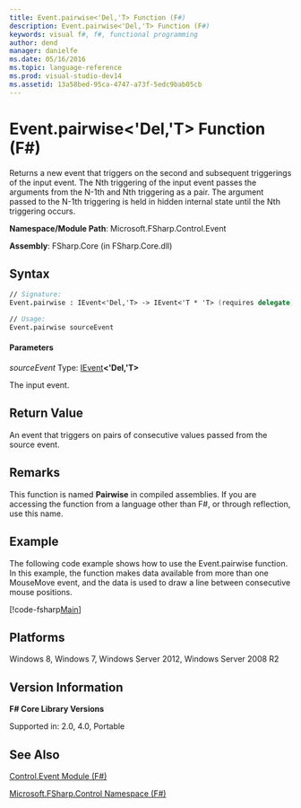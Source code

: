 ```yaml
---
title: Event.pairwise<'Del,'T> Function (F#)
description: Event.pairwise<'Del,'T> Function (F#)
keywords: visual f#, f#, functional programming
author: dend
manager: danielfe
ms.date: 05/16/2016
ms.topic: language-reference
ms.prod: visual-studio-dev14
ms.assetid: 13a58bed-95ca-4747-a73f-5edc9bab05cb 
---
```


# Event.pairwise<'Del,'T> Function (F#)

Returns a new event that triggers on the second and subsequent triggerings of the input event. The Nth triggering of the input event passes the arguments from the N-1th and Nth triggering as a pair. The argument passed to the N-1th triggering is held in hidden internal state until the Nth triggering occurs.

**Namespace/Module Path**: Microsoft.FSharp.Control.Event

**Assembly**: FSharp.Core (in FSharp.Core.dll)


## Syntax

```fsharp
// Signature:
Event.pairwise : IEvent<'Del,'T> -> IEvent<'T * 'T> (requires delegate)

// Usage:
Event.pairwise sourceEvent
```

#### Parameters
*sourceEvent*
Type: [IEvent](https://msdn.microsoft.com/library/8dbca0df-f8a1-40bd-8d50-aa26f6a8b862)**&lt;'Del,'T&gt;**


The input event.

## Return Value

An event that triggers on pairs of consecutive values passed from the source event.

## Remarks
This function is named **Pairwise** in compiled assemblies. If you are accessing the function from a language other than F#, or through reflection, use this name.

## Example

The following code example shows how to use the Event.pairwise function. In this example, the function makes data available from more than one MouseMove event, and the data is used to draw a line between consecutive mouse positions.

[!code-fsharp[Main](snippets/fsevents/snippet6.fs)]

## Platforms
Windows 8, Windows 7, Windows Server 2012, Windows Server 2008 R2


## Version Information
**F# Core Library Versions**

Supported in: 2.0, 4.0, Portable




## See Also
[Control.Event Module &#40;F&#35;&#41;](Control.Event-Module-%5BFSharp%5D.md)

[Microsoft.FSharp.Control Namespace &#40;F&#35;&#41;](Microsoft.FSharp.Control-Namespace-%5BFSharp%5D.md)

